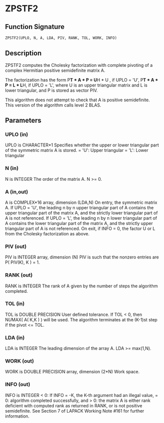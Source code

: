 # ZPSTF2

## Function Signature

```fortran
ZPSTF2(UPLO, N, A, LDA, PIV, RANK, TOL, WORK, INFO)
```

## Description


 ZPSTF2 computes the Cholesky factorization with complete
 pivoting of a complex Hermitian positive semidefinite matrix A.

 The factorization has the form
    P**T * A * P = U**H * U ,  if UPLO = 'U',
    P**T * A * P = L  * L**H,  if UPLO = 'L',
 where U is an upper triangular matrix and L is lower triangular, and
 P is stored as vector PIV.

 This algorithm does not attempt to check that A is positive
 semidefinite. This version of the algorithm calls level 2 BLAS.

## Parameters

### UPLO (in)

UPLO is CHARACTER*1 Specifies whether the upper or lower triangular part of the symmetric matrix A is stored. = 'U': Upper triangular = 'L': Lower triangular

### N (in)

N is INTEGER The order of the matrix A. N >= 0.

### A (in,out)

A is COMPLEX*16 array, dimension (LDA,N) On entry, the symmetric matrix A. If UPLO = 'U', the leading n by n upper triangular part of A contains the upper triangular part of the matrix A, and the strictly lower triangular part of A is not referenced. If UPLO = 'L', the leading n by n lower triangular part of A contains the lower triangular part of the matrix A, and the strictly upper triangular part of A is not referenced. On exit, if INFO = 0, the factor U or L from the Cholesky factorization as above.

### PIV (out)

PIV is INTEGER array, dimension (N) PIV is such that the nonzero entries are P( PIV(K), K ) = 1.

### RANK (out)

RANK is INTEGER The rank of A given by the number of steps the algorithm completed.

### TOL (in)

TOL is DOUBLE PRECISION User defined tolerance. If TOL < 0, then N*U*MAX( A( K,K ) ) will be used. The algorithm terminates at the (K-1)st step if the pivot <= TOL.

### LDA (in)

LDA is INTEGER The leading dimension of the array A. LDA >= max(1,N).

### WORK (out)

WORK is DOUBLE PRECISION array, dimension (2*N) Work space.

### INFO (out)

INFO is INTEGER < 0: If INFO = -K, the K-th argument had an illegal value, = 0: algorithm completed successfully, and > 0: the matrix A is either rank deficient with computed rank as returned in RANK, or is not positive semidefinite. See Section 7 of LAPACK Working Note #161 for further information.

